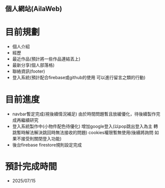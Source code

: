 ## 個人網站(AilaWeb)
# 目前規劃
- 個人介紹
- 經歷
- 最近作品(預計將一些作品連結丟上)
- 最新分享(個人部落格)
- 聯絡資訊(footer)
- 登入系統(預計配合firebase或github的使用 可以進行留言之類的行動)

# 目前進度 
- navbar暫定完成(視後續情況補足)
由於時間問題暫且放緩優化，待後續製作完成再繼續研究
- 登入系統製作中(小物件配色待優化)
增加google登入(以pop跳出登入為主 轉跳暫時解法解決跳回時無法接收的問題)
cookies權限暫無使用(後續將詢問 如果不接受則關閉登入功能)
- 後台firebase firestore規則設定完成

# 預計完成時間 
- 2025/07/15
